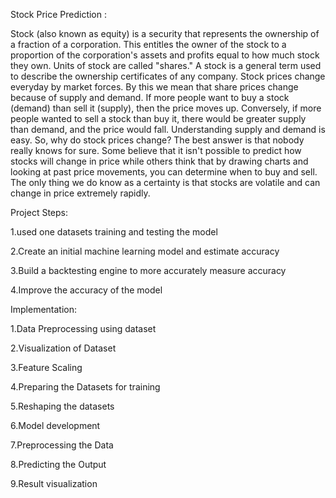 Stock Price Prediction :

Stock (also known as equity) is a security that represents the ownership of a fraction of a corporation. This entitles the owner of the stock to a proportion of the corporation's assets and profits equal to how much stock they own. Units of stock are called "shares." A stock is a general term used to describe the ownership certificates of any company. Stock prices change everyday by market forces. By this we mean that share prices change because of supply and demand. If more people want to buy a stock (demand) than sell it (supply), then the price moves up. Conversely, if more people wanted to sell a stock than buy it, there would be greater supply than demand, and the price would fall. Understanding supply and demand is easy. So, why do stock prices change? The best answer is that nobody really knows for sure. Some believe that it isn't possible to predict how stocks will change in price while others think that by drawing charts and looking at past price movements, you can determine when to buy and sell. The only thing we do know as a certainty is that stocks are volatile and can change in price extremely rapidly.

Project Steps:

1.used one datasets training and testing the model

2.Create an initial machine learning model and estimate accuracy

3.Build a backtesting engine to more accurately measure accuracy

4.Improve the accuracy of the model

Implementation:

1.Data Preprocessing using dataset

2.Visualization of Dataset

3.Feature Scaling

4.Preparing the Datasets for training

5.Reshaping the datasets

6.Model development

7.Preprocessing the Data

8.Predicting the Output

9.Result visualization

